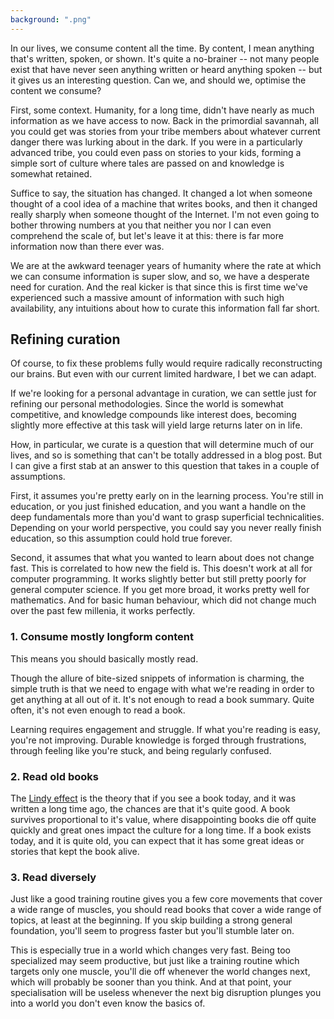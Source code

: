 ```yaml
---
background: ".png"
---
```




In our lives, we consume content all the time. By content, I mean anything that's written, spoken, or shown. It's quite a no-brainer -- not many people exist that have never seen anything written or heard anything spoken -- but it gives us an interesting question. Can we, and should we, optimise the content we consume?

First, some context. Humanity, for a long time, didn't have nearly as much information as we have access to now. Back in the primordial savannah, all you could get was stories from your tribe members about whatever current danger there was lurking about in the dark. If you were in a particularly advanced tribe, you could even pass on stories to your kids, forming a simple sort of culture where tales are passed on and knowledge is somewhat retained.

Suffice to say, the situation has changed. It changed a lot when someone thought of a cool idea of a machine that writes books, and then it changed really sharply when someone thought of the Internet. I'm not even going to bother throwing numbers at you that neither you nor I can even comprehend the scale of, but let's leave it at this: there is far more information now than there ever was.

We are at the awkward teenager years of humanity where the rate at which we can consume information is super slow, and so, we have a desperate need for curation. And the real kicker is that since this is first time we've experienced such a massive amount of information with such high availability, any intuitions about how to curate this information fall far short. 

## Refining curation

Of course, to fix these problems fully would require radically reconstructing our brains. But even with our current limited hardware, I bet we can adapt.

If we're looking for a personal advantage in curation, we can settle just for refining our personal methodologies. Since the world is somewhat competitive, and knowledge compounds like interest does, becoming slightly more effective at this task will yield large returns later on in life.

How, in particular, we curate is a question that will determine much of our lives, and so is something that can't be totally addressed in a blog post. But I can give a first stab at an answer to this question that takes in a couple of assumptions. 

First, it assumes you're pretty early on in the learning process. You're still in education, or you just finished education, and you want a handle on the deep fundamentals more than you'd want to grasp superficial technicalities. Depending on your world perspective, you could say you never really finish education, so this assumption could hold true forever.

Second, it assumes that what you wanted to learn about does not change fast. This is correlated to how new the field is. This doesn't work at all for computer programming. It works slightly better but still pretty poorly for general computer science. If you get more broad, it works pretty well for mathematics. And for basic human behaviour, which did not change much over the past few millenia, it works perfectly. 

### 1. Consume mostly longform content

This means you should basically mostly read.

Though the allure of bite-sized snippets of information is charming, the simple truth is that we need to engage with what we're reading in order to get anything at all out of it. It's not enough to read a book summary. Quite often, it's not even enough to read a book.

Learning requires engagement and struggle. If what you're reading is easy, you're not improving. Durable knowledge is forged through frustrations, through feeling like you're stuck, and being regularly confused.

### 2. Read old books

The [Lindy effect](https://en.wikipedia.org/wiki/Lindy_effect) is the theory that if you see a book today, and it was written a long time ago, the chances are that it's quite good. A book survives proportional to it's value, where disappointing books die off quite quickly and great ones impact the culture for a long time. If a book exists today, and it is quite old, you can expect that it has some great ideas or stories that kept the book alive.

### 3. Read diversely

Just like a good training routine gives you a few core movements that cover a wide range of muscles, you should read books that cover a wide range of topics, at least at the beginning. If you skip building a strong general foundation, you'll seem to progress faster but you'll stumble later on.

This is especially true in a world which changes very fast. Being too specialized may seem productive, but just like a training routine which targets only one muscle, you'll die off whenever the world changes next, which will probably be sooner than you think. And at that point, your specialisation will be useless whenever the next big disruption plunges you into a world you don't even know the basics of.